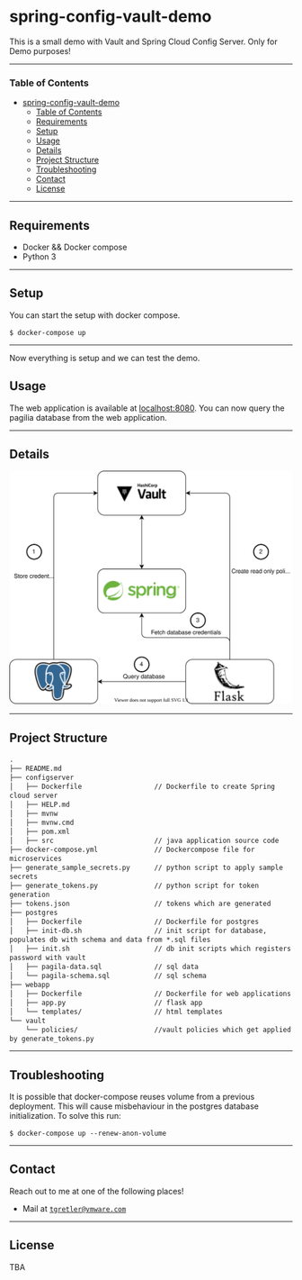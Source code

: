 # spring-config-vault-demo

This is a small demo with Vault and Spring Cloud Config Server. Only for Demo purposes!

---

### Table of Contents

- [spring-config-vault-demo](#spring-config-vault-demo)
    - [Table of Contents](#table-of-contents)
  - [Requirements](#requirements)
  - [Setup](#setup)
  - [Usage](#usage)
  - [Details](#details)
  - [Project Structure](#project-structure)
  - [Troubleshooting](#troubleshooting)
  - [Contact](#contact)
  - [License](#license)

---

## Requirements

- Docker && Docker compose 
- Python 3

--- 

## Setup

You can start the setup with docker compose. 

```
$ docker-compose up
```

---

Now everything is setup and we can test the demo.

## Usage

The web application is available at [localhost:8080](http://localhost:8080). You can now query the pagilia database from the web application.

--- 

## Details

![alt text](https://github.com/tthebst/spring-config-vault-demo/blob/postgres/graphics/app.svg)







---
## Project Structure

```
.
├── README.md
├── configserver
│   ├── Dockerfile                  // Dockerfile to create Spring cloud server
│   ├── HELP.md
│   ├── mvnw
│   ├── mvnw.cmd
│   ├── pom.xml
│   ├── src                         // java application source code
├── docker-compose.yml              // Dockercompose file for microservices
├── generate_sample_secrets.py      // python script to apply sample secrets
├── generate_tokens.py              // python script for token generation
├── tokens.json                     // tokens which are generated
├── postgres
│   ├── Dockerfile                  // Dockerfile for postgres
│   ├── init-db.sh                  // init script for database, populates db with schema and data from *.sql files
│   ├── init.sh                     // db init scripts which registers password with vault
│   ├── pagila-data.sql             // sql data
│   └── pagila-schema.sql           // sql schema
├── webapp
│   ├── Dockerfile                  // Dockerfile for web applications
│   ├── app.py                      // flask app
│   └── templates/                  // html templates
└── vault
    └── policies/                   //vault policies which get applied by generate_tokens.py
```


---

## Troubleshooting

It is possible that docker-compose reuses volume from a previous deployment. This will cause misbehaviour in the postgres database initialization. To solve this run:

```
$ docker-compose up --renew-anon-volume
```

---

## Contact

Reach out to me at one of the following places!

- Mail at <a href="mailto:tgretler@vmware.com">`tgretler@vmware.com`</a>

---

## License

TBA

